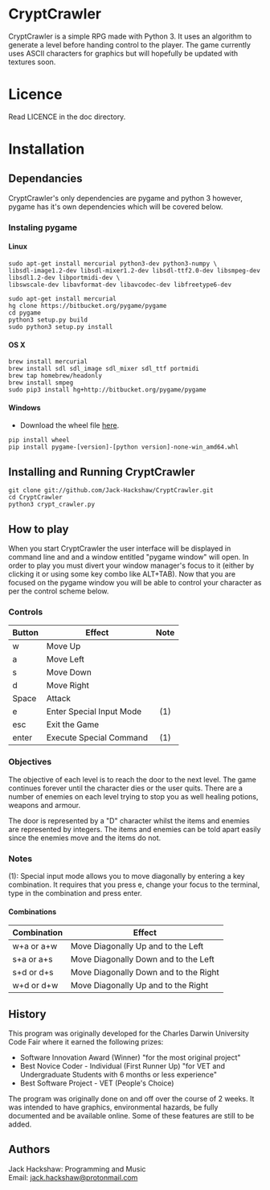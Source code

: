 # CryptCrawler

CryptCrawler is a simple RPG made with Python 3. It uses an algorithm to generate a level before handing control to the player. The game currently uses ASCII characters for graphics but will hopefully be updated with textures soon.

# Licence
Read LICENCE in the doc directory.

# Installation
## Dependancies
CryptCrawler's only dependencies are pygame and python 3 however, pygame has it's own dependencies which will be covered below.

### Instaling pygame
#### Linux
```
sudo apt-get install mercurial python3-dev python3-numpy \
libsdl-image1.2-dev libsdl-mixer1.2-dev libsdl-ttf2.0-dev libsmpeg-dev libsdl1.2-dev libportmidi-dev \
libswscale-dev libavformat-dev libavcodec-dev libfreetype6-dev

sudo apt-get install mercurial
hg clone https://bitbucket.org/pygame/pygame
cd pygame
python3 setup.py build
sudo python3 setup.py install
```
#### OS X
```
brew install mercurial
brew install sdl sdl_image sdl_mixer sdl_ttf portmidi
brew tap homebrew/headonly
brew install smpeg
sudo pip3 install hg+http://bitbucket.org/pygame/pygame
```
#### Windows
+ Download the wheel file [here][].
```
pip install wheel 
pip install pygame‑[version]‑[python version]‑none‑win_amd64.whl
```
[here]: http://www.lfd.uci.edu/~gohlke/pythonlibs/#pygame "here"

## Installing and Running CryptCrawler
```
git clone git://github.com/Jack-Hackshaw/CryptCrawler.git
cd CryptCrawler
python3 crypt_crawler.py
```
## How to play
When you start CryptCrawler the user interface will be displayed in command line and and a window entitled "pygame window" will open. In order to play you must divert your window manager's focus to it (either by clicking it or using some key combo like ALT+TAB). Now that you are focused on the pygame window you will be able to control your character as per the control scheme below.

### Controls
| Button | Effect                  | Note |
|--------|-------------------------|:----:|
|w       |Move Up                  |      |
|a       |Move Left                |      |
|s       |Move Down                |      |
|d       |Move Right               |      |
|Space   |Attack                   |      |
|e       |Enter Special Input Mode |(1)   |
|esc     |Exit the Game            |      |
|enter   |Execute Special Command  |(1)   |

### Objectives
The objective of each level is to reach the door to the next level. The game continues forever until the character dies or the user quits. There are a number of enemies on each level trying to stop you as well healing potions, weapons and armour.  

The door is represented by a "D" character whilst the items and enemies are represented by integers. The items and enemies can be told apart easily since the enemies move and the items do not.

### Notes
(1): Special input mode allows you to move diagonally by entering a key combination. It requires that you press e, change your focus to the terminal, type in the combination and press enter.
#### Combinations
| Combination | Effect                               |
|-------------|--------------------------------------|
|w+a or a+w   |Move Diagonally Up and to the Left    |
|s+a or a+s   |Move Diagonally Down and to the Left  |
|s+d or d+s   |Move Diagonally Down and to the Right |
|w+d or d+w   |Move Diagonally Up and to the Right   |

## History
This program was originally developed for the Charles Darwin University Code Fair where it earned the following prizes:
+ Software Innovation Award (Winner) "for the most original project"
+ Best Novice Coder - Individual (First Runner Up) "for VET and Undergraduate Students with 6 months or less experience" 
+ Best Software Project - VET (People's Choice)

The program was originally done on and off over the course of 2 weeks. It was intended to have graphics, environmental hazards, be fully documented and be available online. Some of these features are still to be added.

## Authors
Jack Hackshaw: Programming and Music  
Email: jack.hackshaw@protonmail.com
